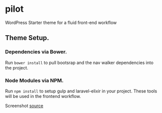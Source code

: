 # pilot
WordPress Starter theme for a fluid front-end workflow

## Theme Setup.

### Dependencies via Bower.
Run `bower install` to pull bootsrap and the nav walker dependencies into the project.

### Node Modules via NPM.
Run `npm install` to setup gulp and laravel-elixir in your project. These tools will be used in the frontend workflow.

Screenshot [source](http://www.infobarrel.com/media/image/85576.jpg)
